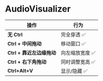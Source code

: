 # AudioVisualizer

| 操作                      | 行为           |
| ------------------------- | -------------- |
| **无 Ctrl**               | 完全穿透 ✅     |
| **Ctrl + 中间拖动**       | 移动窗口 ✅     |
| **Ctrl + 靠近左边缘拖动** | 向左缩放宽度 ✅ |
| **Ctrl + 右下角拖动**     | 同时调整宽高 ✅ |
| **Ctrl+Alt+V**            | 显示/隐藏 ✅    |
